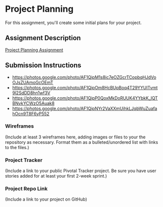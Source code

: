 # Project Planning
For this assignment, you'll create some initial plans for your project.

## Assignment Description
[Project Planning Assignment](https://education.launchcode.org/liftoff/assignments/planning/)

## Submission Instructions
- https://photos.google.com/photo/AF1QipM1s8ic7eOZGcrTCopbqHJdVoOJsZUAmoGcOEmT
- https://photos.google.com/photo/AF1QipOm8HcBUpBoq4T29YYUITvmt9l2SdDD8hn1wf3V
- https://photos.google.com/photo/AF1QipP0QoxMkDoRUUK4YYbkK_lQTBNvkYCWzO5Auak8
- https://photos.google.com/photo/AF1QipNYr2VaXXmUihkLJqbWuZuafahOcn9T8F6yP552

### Wireframes

(Include at least 3 wireframes here, adding images or files to your the repository as necessary. Format them as a bulleted/unordered list with links to the files.)

### Project Tracker

(Include a link to your public Pivotal Tracker project. Be sure you have user stories added for at least your first 2-week sprint.)

### Project Repo Link

(Include a link to your project on GitHub)
